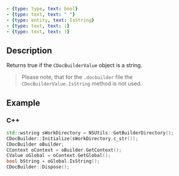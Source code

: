 ```yml signature
- {type: type, text: bool}
- {type: text, text: " "}
- {type: entity, text: IsString}
- {type: text, text: (}
- {type: text, text: )}
```

## Description

Returns true if the `CDocBuilderValue` object is a string.

> Please note, that for the `.docbuilder` file the `CDocBuilderValue.IsString` method is not used.

## Example

### C++

```cpp
std::wstring sWorkDirectory = NSUtils::GetBuilderDirectory();
CDocBuilder::Initialize(sWorkDirectory.c_str());
CDocBuilder oBuilder;
CContext oContext = oBuilder.GetContext();
CValue oGlobal = oContext.GetGlobal();
bool bString = oGlobal.IsString();
CDocBuilder::Dispose();
```
